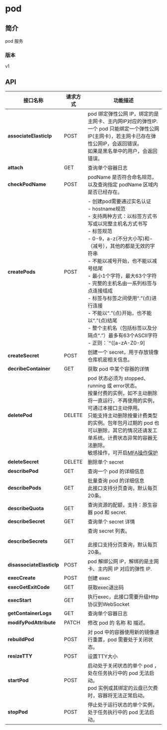 # pod


## 简介
pod 服务


### 版本
v1


## API
|接口名称|请求方式|功能描述|
|---|---|---|
|**associateElasticIp**|POST|pod 绑定弹性公网 IP，绑定的是主网卡、主内网IP对应的弹性IP. <br>一个 pod 只能绑定一个弹性公网 IP(主网卡)，若主网卡已存在弹性公网IP，会返回错误。<br>如果是黑名单中的用户，会返回错误。<br>|
|**attach**|GET|查询单个容器日志<br>|
|**checkPodName**|POST|podName 是否符合命名规范，以及查询指定 podName 区域内是否已经存在。<br>|
|**createPods**|POST|- 创建pod需要通过实名认证<br>- hostname规范<br>    \- 支持两种方式：以标签方式书写或以完整主机名方式书写<br>    \- 标签规范<br>        \- 0-9，a-z(不分大小写)和-（减号），其他的都是无效的字符串<br>        \- 不能以减号开始，也不能以减号结尾<br>        \- 最小1个字符，最大63个字符<br>    \- 完整的主机名由一系列标签与点连接组成<br>        \- 标签与标签之间使用“.”(点)进行连接<br>        \- 不能以“.”(点)开始，也不能以“.”(点)结尾<br>        \- 整个主机名（包括标签以及分隔点“.”）最多有63个ASCII字符<br>    \- 正则：`^([a-zA-Z0-9]|[a-zA-Z0-9][a-zA-Z0-9-]{0,61}[a-zA-Z0-9])(.([a-zA-Z0-9]|[a-zA-Z0-9][a-zA-Z0-9-]{0,61}[a-zA-Z0-9]))*$`<br>- 网络配置<br>    \- 指定主网卡配置信息<br>        \- 必须指定subnetId<br>        \- 可以指定elasticIp规格来约束创建的弹性IP，带宽取值范围[1-100]Mbps，步进1Mbps<br>        \- 可以指定网卡的主IP(primaryIpAddress)和辅助IP(secondaryIpAddresses)，此时maxCount只能为1<br>        \- 可以设置网卡的自动删除autoDelete属性，指明是否删除实例时自动删除网卡<br>        \- 安全组securityGroup需与子网Subnet在同一个私有网络VPC内<br>        \- 一个 pod 创建时必须指定一个安全组，至多指定5个安全组<br>        \- 主网卡deviceIndex设置为1<br>- 存储<br>    \- volume分为root volume和data volume，root volume的挂载目录是/，data volume的挂载目录可以随意指定<br>    \- volume的底层存储介质当前只支持cloud类别，也就是云硬盘<br>    \- root volume<br>        \- root volume只能是cloud类别<br>        \- 云硬盘类型可以选择ssd、premium-hdd<br>        \- 磁盘大小<br>            \- ssd：范围[10,100]GB，步长为10G<br>            \- premium-hdd：范围[10,100]GB，步长为10G<br>        \- 自动删除<br>            \- 默认自动删除<br>        \- 可以选择已存在的云硬盘<br>    \- data volume<br>        \- data volume当前只能选择cloud类别<br>        \- 云硬盘类型可以选择ssd、premium-hdd<br>        \- 磁盘大小<br>            \- ssd：范围[20,1000]GB，步长为10G<br>            \- premium-hdd：范围[20,3000]GB，步长为10G<br>        \- 自动删除<br>            \- 默认自动删除<br>        \- 可以选择已存在的云硬盘<br>        \- 可以从快照创建磁盘<br>- pod 容器日志<br>    \- default：默认在本地分配10MB的存储空间，自动rotate<br>- 其他<br>    \- 创建完成后，pod 状态为running<br>    \- maxCount为最大努力，不保证一定能达到maxCount<br>|
|**createSecret**|POST|创建一个 secret，用于存放镜像仓库机密相关信息。<br>|
|**decribeContainer**|GET|获取 pod 中某个容器的详情|
|**deletePod**|DELETE|pod 状态必须为 stopped、running 或 error状态。 <br>按量付费的实例，如不主动删除将一直运行，不再使用的实例，可通过本接口主动停用。<br>只能支持主动删除按量计费类型的实例。包年包月过期的 pod 也可以删除，其它的情况还请发工单系统。计费状态异常的容器无法删除。<br>敏感操作，可开启<a href="https://docs.jdcloud.com/cn/security-operation-protection/operation-protection">MFA操作保护</a>|
|**deleteSecret**|DELETE|删除单个 secret<br>|
|**describePod**|GET|查询一个 pod 的详细信息<br>|
|**describePods**|GET|批量查询 pod 的详细信息<br>此接口支持分页查询，默认每页20条。<br>|
|**describeQuota**|GET|查询资源的配额，支持：原生容器 pod 和 secret.<br>|
|**describeSecret**|GET|查询单个 secret 详情<br>|
|**describeSecrets**|GET|查询 secret 列表。<br> <br>此接口支持分页查询，默认每页20条。<br>|
|**disassociateElasticIp**|POST|pod 解绑公网 IP，解绑的是主网卡、主内网 IP 对应的弹性 IP.<br>|
|**execCreate**|POST|创建 exec<br>|
|**execGetExitCode**|GET|获取exec退出码|
|**execStart**|GET|执行exec，此接口需要升级Http协议到WebSocket|
|**getContainerLogs**|GET|查询单个容器日志<br>|
|**modifyPodAttribute**|PATCH|修改 pod 的 名称 和 描述。<br>|
|**rebuildPod**|POST|对 pod 中的容器使用新的镜像进行重置，pod 需要处于关闭状态。<br>|
|**resizeTTY**|POST|设置TTY大小|
|**startPod**|POST|启动处于关闭状态的单个 pod ，处在任务执行中的 pod 无法启动。<br>pod 实例或其绑定的云盘已欠费时，容器将无法正常启动。<br>|
|**stopPod**|POST|停止处于运行状态的单个实例，处于任务执行中的 pod 无法启动。<br>|
